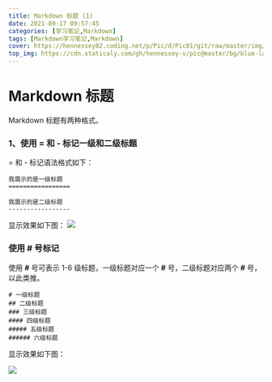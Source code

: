 ```yaml
---
title: Markdown 标题 (1)
date: 2021-09-17 09:57:45
categories: [学习笔记,Markdown]
tags: [Markdown学习笔记,Markdown]
cover: https://hennessey02.coding.net/p/Pic/d/Pic01/git/raw/master/img//md2.gif
top_img: https://cdn.staticaly.com/gh/hennessey-v/pic@master/bg/blue-lake-v1.jpg
---
```


# Markdown 标题

Markdown 标题有两种格式。

### 1、使用 = 和 - 标记一级和二级标题

= 和 - 标记语法格式如下：

```
我展示的是一级标题
=================

我展示的是二级标题
-----------------
```

显示效果如下图：
![](https://hennessey02.coding.net/p/Pic/d/Pic01/git/raw/master/img//image-20220203163301797.png)

### 使用 # 号标记

使用 **#** 号可表示 1-6 级标题，一级标题对应一个 **#** 号，二级标题对应两个 **#** 号，以此类推。

```
# 一级标题
## 二级标题
### 三级标题
#### 四级标题
##### 五级标题
###### 六级标题
```

显示效果如下图：

![](https://hennessey02.coding.net/p/Pic/d/Pic01/git/raw/master/img//md2.gif)
